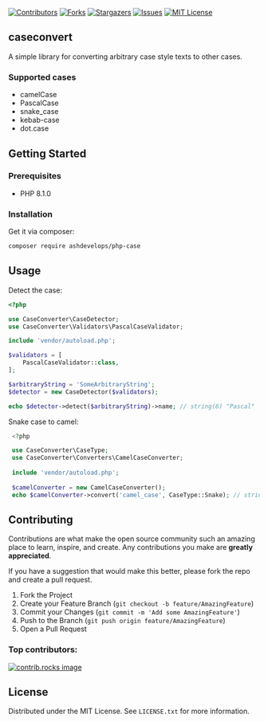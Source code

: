 [![Contributors][contributors-shield]][contributors-url]
[![Forks][forks-shield]][forks-url]
[![Stargazers][stars-shield]][stars-url]
[![Issues][issues-shield]][issues-url]
[![MIT License][license-shield]][license-url]

## caseconvert

A simple library for converting arbitrary case style texts to other cases.
### Supported cases
* camelCase
* PascalCase
* snake_case
* kebab-case
* dot.case

## Getting Started

### Prerequisites
* PHP 8.1.0

### Installation

Get it via composer:

   ```sh
   composer require ashdevelops/php-case 
   ```

## Usage

Detect the case:
```php
<?php

use CaseConverter\CaseDetector;
use CaseConverter\Validators\PascalCaseValidator;

include 'vendor/autoload.php';

$validators = [
    PascalCaseValidator::class,
];

$arbitraryString = 'SomeArbitraryString';
$detector = new CaseDetector($validators);

echo $detector->detect($arbitraryString)->name; // string(6) "Pascal"
```

Snake case to camel:

   ```php
    <?php

    use CaseConverter\CaseType;
    use CaseConverter\Converters\CamelCaseConverter;
    
    include 'vendor/autoload.php';
    
    $camelConverter = new CamelCaseConverter();
    echo $camelConverter->convert('camel_case', CaseType::Snake); // string(9) "camelCase"
   ```
## Contributing

Contributions are what make the open source community such an amazing place to learn, inspire, and create. Any contributions you make are **greatly appreciated**.

If you have a suggestion that would make this better, please fork the repo and create a pull request.

1. Fork the Project
2. Create your Feature Branch (`git checkout -b feature/AmazingFeature`)
3. Commit your Changes (`git commit -m 'Add some AmazingFeature'`)
4. Push to the Branch (`git push origin feature/AmazingFeature`)
5. Open a Pull Request

### Top contributors:

<a href="https://github.com/ashdevelops/php-case/graphs/contributors">
  <img src="https://contrib.rocks/image?repo=ashdevelops/php-case" alt="contrib.rocks image" />
</a>

## License

Distributed under the MIT License. See `LICENSE.txt` for more information.

[contributors-shield]: https://img.shields.io/github/contributors/ashdevelops/php-case.svg?style=for-the-badge
[contributors-url]: https://github.com/ashdevelops/php-case/graphs/contributors
[forks-shield]: https://img.shields.io/github/forks/ashdevelops/php-case.svg?style=for-the-badge
[forks-url]: https://github.com/ashdevelops/php-case/network/members
[stars-shield]: https://img.shields.io/github/stars/ashdevelops/php-case.svg?style=for-the-badge
[stars-url]: https://github.com/ashdevelops/php-case/stargazers
[issues-shield]: https://img.shields.io/github/issues/ashdevelops/php-case.svg?style=for-the-badge
[issues-url]: https://github.com/ashdevelops/php-case/issues
[license-shield]: https://img.shields.io/github/license/ashdevelops/php-case.svg?style=for-the-badge
[license-url]: https://github.com/ashdevelops/php-case/blob/master/LICENSE.txt
[package-name]: ashdevelops/php-case